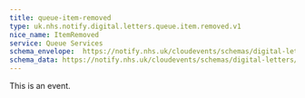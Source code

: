 ```yaml
---
title: queue-item-removed
type: uk.nhs.notify.digital.letters.queue.item.removed.v1
nice_name: ItemRemoved
service: Queue Services
schema_envelope:  https://notify.nhs.uk/cloudevents/schemas/digital-letters/2025-10-draft/events/uk.nhs.notify.digital.letters.queue.item.removed.v1.schema.json
schema_data: https://notify.nhs.uk/cloudevents/schemas/digital-letters/2025-10-draft/data/digital-letter-base-data.schema.json
---
```


This is an event.
